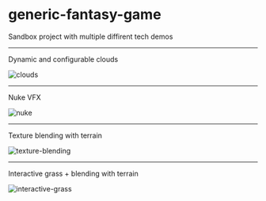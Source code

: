 # generic-fantasy-game

Sandbox project with multiple diffirent tech demos

---

Dynamic and configurable clouds

![clouds](https://user-images.githubusercontent.com/29047748/174492359-67b178da-e872-4e7c-b445-a90f13fcc128.gif)

---

Nuke VFX

![nuke](https://user-images.githubusercontent.com/29047748/174492370-082abaa2-2971-4047-aef6-ad50cfa18cce.gif)

---

Texture blending with terrain

![texture-blending](https://user-images.githubusercontent.com/29047748/174492373-1259f7d0-b041-4c45-9eec-cec6d4c4e80a.gif)

---

Interactive grass + blending with terrain

![interactive-grass](https://user-images.githubusercontent.com/29047748/174492385-00374178-575e-45c5-a1bb-8937f9950e15.gif)
